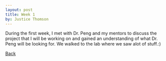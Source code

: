 ```yaml
---
layout: post
title: Week 1
by: Justice Thomson
---
```


During the first week, I met with Dr. Peng and my mentors to discuss the project 
that I will be working on and gained an understanding of what Dr. Peng will be 
looking for. We walked to the lab where we saw alot of stuff.:)


[Back](./)
